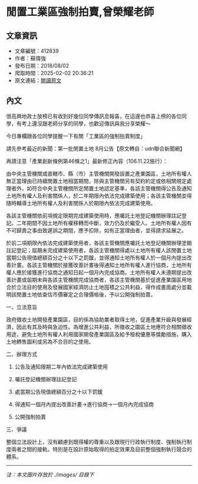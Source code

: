 # 閒置工業區強制拍賣,曾榮耀老師

## 文章資訊
- 文章編號：412839
- 作者：蘇偉強
- 發布日期：2018/08/02
- 爬取時間：2025-02-02 20:36:21
- 原文連結：[閱讀原文](https://real-estate.get.com.tw/Columns/detail.aspx?no=412839)

## 內文
很高興地政士放榜已有收到好幾位同學傳訊息報喜，在這邊也恭喜上榜的各位同學，有考上還沒跟老師分享的同學，也歡迎傳訊與我分享榮耀～

今日專欄跟各位同學提醒一下有關「工業區的強制拍賣制度」

請先參考最近的新聞：第一批閒置土地 8月公告【原文轉自：udn聯合新聞網】

再請注意「產業創新條例第46條之1」最新修正內容（106.11.22施行）：

由中央主管機關或直轄市、縣（市）主管機關開發設置之產業園區，土地所有權人無正當理由已持續閒置土地相當期間，除與主管機關另有契約約定或依相關規定處理者外，如符合中央主管機關所定閒置土地認定基準，各該主管機關得公告及通知土地所有權人及利害關係人，於二年期限內依法完成建築使用；各該主管機關並得隨時輔導土地所有權人及利害關係人於期限內依法完成建築使用。

各該主管機關依前項規定限期完成建築使用時，應囑託土地登記機關辦理註記登記。二年期間不因土地所有權移轉而中斷，效力仍及於繼受人。土地所有權人因有不可歸責之事由致遲誤之期間，應予扣除，如有正當理由者，並得請求延展之。

於前二項期限內依法完成建築使用者，各該主管機關應囑託土地登記機關辦理塗銷註記登記；屆期未完成建築使用者，各該主管機關得處以土地所有權人該閒置土地當期公告現值總額百分之十以下之罰鍰，並得通知土地所有權人於一個月內提出改善計畫。各該主管機關於接獲改善計畫後得通知土地所有權人進行協商，土地所有權人應於接獲進行協商之通知日起一個月內完成協商。土地所有權人未遵期提出改善計畫或屆期未與各該主管機關完成協商者，各該主管機關基於促進產業園區用地合於立法目的使用及發展國家經濟防止土地囤積之公共利益，得作成書面處分並載明該閒置土地依查估市價審定之合理價格後，予以公開強制拍賣。

一、立法意旨

政府徵收土地開發產業園區，目的係為協助業者取得土地，促進產業升級與發展經濟，因此有其及時與急迫性。為增進公共利益，所徵收之園區土地應符合相關徵收用途，避免土地所有權人利用國家開發產業園區及給予租稅優惠等獎勵措施，購入土地轉售圖利或另為不合目的之使用。

二、辦理方式

1. 公告及通知限期二年內依法完成建築使用

2. 囑託登記機關辦理註記登記

3. 處當期公告現值總額百分之十以下罰鍰

4. 得通知一個月內提出改善計畫→進行協商→一個月內完成協商

5. 公開強制拍賣

三、爭議

整個立法設計上，沒有顧慮到既得權的尊重以及跟現行行政執行制度、強制執行制度兩者之間的接軌，特別是在設計原始取得的拍定效果及目前整個強制執行競合的體系。

---
*注：本文圖片存放於 ./images/ 目錄下*
